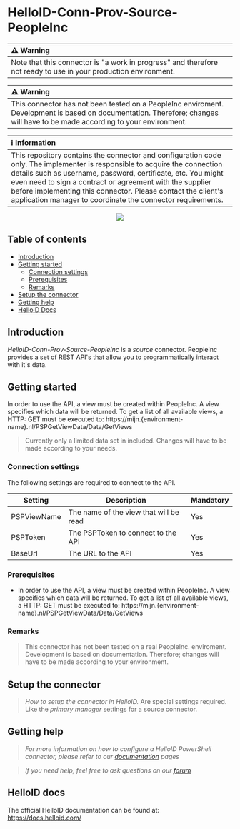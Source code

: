 
# HelloID-Conn-Prov-Source-PeopleInc

| :warning: Warning |
|:---------------------------|
| Note that this connector is "a work in progress" and therefore not ready to use in your production environment. |

| :warning: Warning |
|:---------------------------|
| This connector has not been tested on a PeopleInc enviroment. Development is based on documentation. Therefore; changes will have to be made according to your environment. |

| :information_source: Information |
|:---------------------------|
| This repository contains the connector and configuration code only. The implementer is responsible to acquire the connection details such as username, password, certificate, etc. You might even need to sign a contract or agreement with the supplier before implementing this connector. Please contact the client's application manager to coordinate the connector requirements. |

<p align="center">
  <img src="https://www.peopleinc.nl/wp-content/uploads/2021/04/peopleinc-logo-regular.png">
</p>

## Table of contents

- [Introduction](#Introduction)
- [Getting started](#Getting-started)
  + [Connection settings](#Connection-settings)
  + [Prerequisites](#Prerequisites)
  + [Remarks](#Remarks)
- [Setup the connector](@Setup-The-Connector)
- [Getting help](#Getting-help)
- [HelloID Docs](#HelloID-docs)

## Introduction

_HelloID-Conn-Prov-Source-PeopleInc_ is a _source_ connector. PeopleInc provides a set of REST API's that allow you to programmatically interact with it's data.

## Getting started

In order to use the API, a view must be created within PeopleInc. A view specifies which data will be returned. To get a list of all available views, a HTTP: GET must be executed to: https://mijn.{environment-name}.nl/PSPGetViewData/Data/GetViews

> Currently only a limited data set in included. Changes will have to be made according to your needs.

### Connection settings

The following settings are required to connect to the API.

| Setting      | Description                            | Mandatory   |
| ------------ | -----------                            | ----------- |
| PSPViewName  | The name of the view that will be read | Yes         |
| PSPToken     | The PSPToken to connect to the API     | Yes         |
| BaseUrl      | The URL to the API                     | Yes         |

### Prerequisites

- In order to use the API, a view must be created within PeopleInc. A view specifies which data will be returned. To get a list of all available views, a HTTP: GET must be executed to: https://mijn.{environment-name}.nl/PSPGetViewData/Data/GetViews

### Remarks

> This connector has not been tested on a real PeopleInc. enviroment. Development is based on documentation. Therefore; changes will have to be made according to your environment.

## Setup the connector

> _How to setup the connector in HelloID._ Are special settings required. Like the _primary manager_ settings for a source connector.

## Getting help

> _For more information on how to configure a HelloID PowerShell connector, please refer to our [documentation](https://docs.helloid.com/hc/en-us/articles/360012557600-Configure-a-custom-PowerShell-source-system) pages_

> _If you need help, feel free to ask questions on our [forum](https://forum.helloid.com)_

## HelloID docs

The official HelloID documentation can be found at: https://docs.helloid.com/
